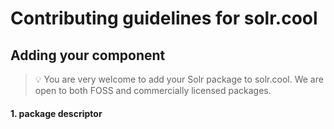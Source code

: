 # Contributing guidelines for solr.cool


## Adding your component

> 💡 You are very welcome to add your Solr package to solr.cool. We
> are open to both FOSS and commercially licensed packages.

#### 1. package descriptor
